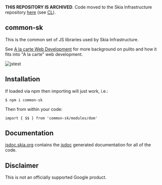 **THIS REPOSITORY IS ARCHIVED**. Code moved to the Skia Infrastructure repository
[here](https://skia.googlesource.com/buildbot/+/28404b632bd4830fe00185f5db86cfad4cc63abb/infra-sk/modules/)
(see [CL](https://skia-review.googlesource.com/c/buildbot/+/653997)).

## common-sk

This is the common set of JS libraries used by Skia Infrastructure.

See [A la carte Web Development](https://bitworking.org/news/2018/03/a-la-carte-web-development)
for more background on pulito and how it fits into "A la carte" web
development.

![jstest](https://github.com/google/common-sk/workflows/jstest/badge.svg)

## Installation

If loaded via npm then importing will just work, i.e.:

    $ npm i common-sk

Then from within your code:

    import { $$ } from 'common-sk/modules/dom'

## Documentation

[jsdoc.skia.org](https://jsdoc.skia.org/) contains the
[jsdoc](http://usejsdoc.org/) generated documentation for all of the code.

## Disclaimer

This is not an officially supported Google product.
